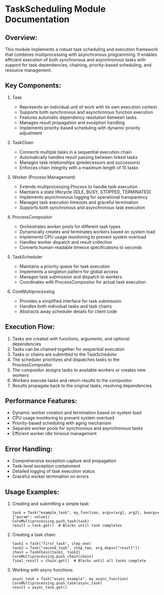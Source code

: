 TaskScheduling Module Documentation
===================================

Overview:
---------
This module implements a robust task scheduling and execution framework that combines
multiprocessing with asynchronous programming. It enables efficient execution of both
synchronous and asynchronous tasks with support for task dependencies, chaining,
priority-based scheduling, and resource management.

Key Components:
--------------
1. Task
   - Represents an individual unit of work with its own execution context
   - Supports both synchronous and asynchronous function execution
   - Features automatic dependency resolution between tasks
   - Manages result propagation and exception handling
   - Implements priority-based scheduling with dynamic priority adjustment

2. TaskChain
   - Connects multiple tasks in a sequential execution chain
   - Automatically handles result passing between linked tasks
   - Manages task relationships (predecessors and successors)
   - Enforces chain integrity with a maximum length of 15 tasks

3. Worker (Process Management)
   - Extends multiprocessing.Process to handle task execution
   - Maintains a state lifecycle (IDLE, BUSY, STOPPED, TERMINATED)
   - Implements asynchronous logging for operational transparency
   - Manages task execution timeouts and graceful termination
   - Supports both synchronous and asynchronous task execution

4. ProcessCompositor
   - Orchestrates worker pools for different task types
   - Dynamically creates and terminates workers based on system load
   - Implements CPU usage monitoring to prevent system overload
   - Handles worker dispatch and result collection
   - Converts human-readable timeout specifications to seconds

5. TaskScheduler
   - Maintains a priority queue for task execution
   - Implements a singleton pattern for global access
   - Manages task submission and dispatch to workers
   - Coordinates with ProcessCompositor for actual task execution

6. CoreMultiprocessing
   - Provides a simplified interface for task submission
   - Handles both individual tasks and task chains
   - Abstracts away scheduler details for client code

Execution Flow:
--------------
1. Tasks are created with functions, arguments, and optional dependencies
2. Tasks can be chained together for sequential execution
3. Tasks or chains are submitted to the TaskScheduler
4. The scheduler prioritizes and dispatches tasks to the ProcessCompositor
5. The compositor assigns tasks to available workers or creates new workers
6. Workers execute tasks and return results to the compositor
7. Results propagate back to the original tasks, resolving dependencies

Performance Features:
-------------------
- Dynamic worker creation and termination based on system load
- CPU usage monitoring to prevent system overload
- Priority-based scheduling with aging mechanism
- Separate worker pools for synchronous and asynchronous tasks
- Efficient worker idle timeout management

Error Handling:
--------------
- Comprehensive exception capture and propagation
- Task-level exception containment
- Detailed logging of task execution status
- Graceful worker termination on errors

Usage Examples:
--------------
1. Creating and submitting a simple task:
   ```
   task = Task("example_task", my_function, args=(arg1, arg2), kwargs={"param": value})
   CoreMultiprocessing.push_task(task)
   result = task.get()  # Blocks until task completes
   ```

2. Creating a task chain:
   ```
   task1 = Task("first_task", step_one)
   task2 = Task("second_task", step_two, arg_deps=["result"])
   chain = TaskChain(task1, task2)
   CoreMultiprocessing.push_chain(chain)
   final_result = chain.get()  # Blocks until all tasks complete
   ```

3. Working with async functions:
   ```
   async_task = Task("async_example", my_async_function)
   CoreMultiprocessing.push_task(async_task)
   result = async_task.get()
   ```